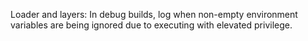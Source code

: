 Loader and layers: In debug builds, log when non-empty environment variables are being ignored due to executing with elevated privilege.
